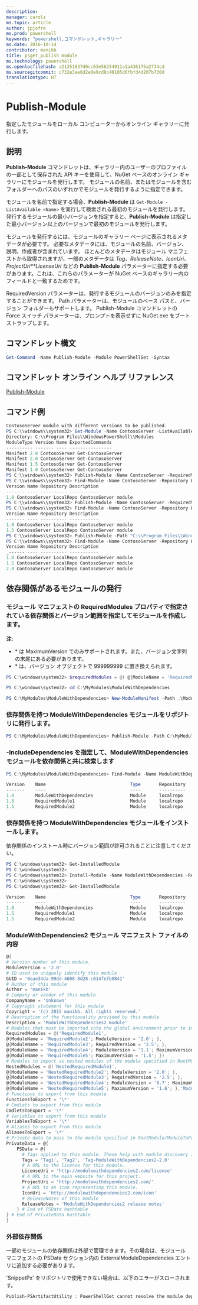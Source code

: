 ```yaml
---
description: 
manager: carolz
ms.topic: article
author: jpjofre
ms.prod: powershell
keywords: "powershell,コマンドレット,ギャラリー"
ms.date: 2016-10-14
contributor: manikb
title: psget_publish module
ms.technology: powershell
ms.openlocfilehash: a21351837d0cc63e56254911a1a436175a2734cd
ms.sourcegitcommit: c732e3ee6d2e0e9cd8c40105d6fbfd4d207b730d
translationtype: HT
---
```

# <a name="publish-module"></a>Publish-Module

指定したモジュールをローカル コンピューターからオンライン ギャラリーに発行します。

## <a name="description"></a>説明

**Publish-Module** コマンドレットは、ギャラリー内のユーザーのプロファイルの一部として保存された API キーを使用して、NuGet ベースのオンライン ギャラリーにモジュールを発行します。 モジュールの名前、またはモジュールを含むフォルダーへのパスのいずれかでモジュールを発行するように指定できます。

モジュールを名前で指定する場合、**Publish-Module** は `Get-Module -ListAvailable <Name>` を実行して検索される最初のモジュールを発行します。 発行するモジュールの最小バージョンを指定すると、**Publish-Module** は指定した最小バージョン以上のバージョンで最初のモジュールを発行します。

モジュールを発行するには、モジュールのギャラリー ページに表示されるメタデータが必要です。 必要なメタデータには、モジュールの名前、バージョン、説明、作成者が含まれています。 ほとんどのメタデータはモジュール マニフェストから取得されますが、一部のメタデータは *Tag、ReleaseNote、IconUri、ProjectUri**LicenseUri* などの **Publish-Module** パラメーターに指定する必要があります。これは、これらのパラメーターが NuGet ベースのギャラリー内のフィールドと一致するためです。

RequiredVersion パラメーターは、発行するモジュールのバージョンのみを指定することができます。
Path パラメーターは、モジュールのベース パスと、バージョン フォルダーもサポートします。
Publish-Module コマンドレットの Force スイッチ パラメーターは、プロンプトを表示せずに NuGet.exe をブートストラップします。

## <a name="cmdlet-syntax"></a>コマンドレット構文
```powershell
Get-Command -Name Publish-Module -Module PowerShellGet -Syntax
```

## <a name="cmdlet-online-help-reference"></a>コマンドレット オンライン ヘルプ リファレンス

[Publish-Module](http://go.microsoft.com/fwlink/?LinkID=398575)

## <a name="example-commands"></a>コマンド例

```powershell
ContosoServer module with different versions to be published.
PS C:\\windows\\system32> Get-Module -Name ContosoServer -ListAvailable
Directory: C:\\Program Files\\WindowsPowerShell\\Modules
ModuleType Version Name ExportedCommands
---------- ------- ---- ----------------
Manifest 2.8 ContosoServer Get-ContosoServer
Manifest 2.0 ContosoServer Get-ContosoServer
Manifest 1.5 ContosoServer Get-ContosoServer
Manifest 1.0 ContosoServer Get-ContosoServer
PS C:\\windows\\system32> Publish-Module -Name ContosoServer -RequiredVersion 1.0 -Repository LocalRepo -NuGetApiKey Local-Repo-NuGet-ApiKey
PS C:\\windows\\system32> Find-Module -Name ContosoServer -Repository LocalRepo
Version Name Repository Description
------- ---- ---------- -----------
1.0 ContosoServer LocalRepo ContosoServer module
PS C:\\windows\\system32> Publish-Module -Name ContosoServer -RequiredVersion 1.5 -Repository LocalRepo -NuGetApiKey Local-Repo-NuGet-ApiKey
PS C:\\windows\\system32> Find-Module -Name ContosoServer -Repository LocalRepo
Version Name Repository Description
------- ---- ---------- -----------
1.0 ContosoServer LocalRepo ContosoServer module
1.5 ContosoServer LocalRepo ContosoServer module
PS C:\\windows\\system32> Publish-Module -Path "C:\\Program Files\\WindowsPowerShell\\Modules\\ContosoServer\\2.0" -Repository LocalRepo -NuGetApiKey Local-Repo-NuGet-ApiKey
PS C:\\windows\\system32> Find-Module -Name ContosoServer -Repository LocalRepo
Version Name Repository Description
_------ ---- ---------- -----------
1.0 ContosoServer LocalRepo ContosoServer module
1.5 ContosoServer LocalRepo ContosoServer module
2.0 ContosoServer LocalRepo ContosoServer module
```

## <a name="publishing-a-module-with-dependencies"></a>依存関係があるモジュールの発行

### <a name="create-a-module-with-dependencies-and-version-range-specified-in-requiredmodules-property-of-its-module-manifest"></a>モジュール マニフェストの RequiredModules プロパティで指定されている依存関係とバージョン範囲を指定してモジュールを作成します。

**注:**
  - \* は MaximumVersion でのみサポートされます。また、バージョン文字列の末尾にある必要があります。 
  - \* は、バージョン オブジェクトで 999999999 に置き換えられます。

```powershell
PS C:\windows\system32> $requiredModules = @( @{ModuleName = 'RequiredModule1'; ModuleVersion = '0.1'; MaximumVersion = '1.9'; }, @{ModuleName = 'RequiredModule2'; MaximumVersion = '1.*'; })

PS C:\windows\system32> cd C:\MyModules\ModuleWithDependencies

PS C:\MyModules\ModuleWithDependencies> New-ModuleManifest -Path .\ModuleWithDependencies.psd1 -ModuleVersion 1.0 -RequiredModules $requiredModules -Description 'ModuleWithDependencies demo module'
```

### <a name="publish-modulewithdependencies-module-with-dependencies-to-the-repository"></a>依存関係を持つ ModuleWithDependencies モジュールをリポジトリに発行します。

```powershell
PS C:\MyModules\ModuleWithDependencies> Publish-Module -Path C:\MyModules\ModuleWithDependencies -Repository LocalRepo
```

### <a name="find-modulewithdependencies-module-with-its-dependencies-by-specifying--includedependencies"></a>-IncludeDependencies を指定して、ModuleWithDependencies モジュールを依存関係と共に検索します

```powershell
PS C:\MyModules\ModuleWithDependencies> Find-Module -Name ModuleWithDependencies -Repository LocalRepo -IncludeDependencies

Version    Name                                Type       Repository           Description
-------    ----                                ----       ----------           -----------
1.0        ModuleWithDependencies              Module     localrepo            ModuleWithDependencies demo module
1.5        RequiredModule1                     Module     localrepo            RequiredModule1 module
1.5        RequiredModule2                     Module     localrepo            RequiredModule2 module
```

### <a name="install-the-modulewithdependencies-module-with-dependencies"></a>依存関係を持つ ModuleWithDependencies モジュールをインストールします。
依存関係のインストール時にバージョン範囲が許可されることに注意してください。

```powershell
PS C:\windows\system32> Get-InstalledModule
PS C:\windows\system32>
PS C:\windows\system32> Install-Module -Name ModuleWithDependencies -Repository LocalRepo
PS C:\windows\system32>
PS C:\windows\system32> Get-InstalledModule

Version    Name                                Type       Repository           Description
-------    ----                                ----       ----------           -----------
1.0        ModuleWithDependencies              Module     localrepo            ModuleWithDependencies demo module
1.5        RequiredModule1                     Module     localrepo            RequiredModule1 module
1.5        RequiredModule2                     Module     localrepo            RequiredModule2 module
```

### <a name="contents-of-modulewithdependencies2-module-manifest-file"></a>ModuleWithDependencies2 モジュール マニフェスト ファイルの内容

```powershell
@{
# Version number of this module.
ModuleVersion = '2.0'
# ID used to uniquely identify this module
GUID = '0eae34da-99dd-4608-8d28-c614fe7b0841'
# Author of this module
Author = 'manikb'
# Company or vendor of this module
CompanyName = 'Unknown'
# Copyright statement for this module
Copyright = '(c) 2015 manikb. All rights reserved.'
# Description of the functionality provided by this module
Description = 'ModuleWithDependencies2 module'
# Modules that must be imported into the global environment prior to importing this module
RequiredModules = @('RequiredModule1',
@{ModuleName = 'RequiredModule2'; ModuleVersion = '2.0'; },
@{ModuleName = 'RequiredModule3'; RequiredVersion = '2.5'; },
@{ModuleName = 'RequiredModule4'; ModuleVersion = '1.1'; MaximumVersion = '2.0'; },
@{ModuleName = 'RequiredModule5'; MaximumVersion = '1.5'; })
# Modules to import as nested modules of the module specified in RootModule/ModuleToProcess
NestedModules = @('NestedRequiredModule1',
@{ModuleName = 'NestedRequiredModule2'; ModuleVersion = '2.0'; },
@{ModuleName = 'NestedRequiredModule3'; RequiredVersion = '2.5'; },
@{ModuleName = 'NestedRequiredModule4'; ModuleVersion = '0.7'; MaximumVersion = '2.4'; },
@{ModuleName = 'NestedRequiredModule5'; MaximumVersion = '1.6'; },'ModuleWithDependencies2.psm1')
# Functions to export from this module
FunctionsToExport = '\*'
# Cmdlets to export from this module
CmdletsToExport = '\*'
# Variables to export from this module
VariablesToExport = '\*'
# Aliases to export from this module
AliasesToExport = '\*'
# Private data to pass to the module specified in RootModule/ModuleToProcess. This may also contain a PSData hashtable with additional module metadata used by PowerShell.
PrivateData = @{
    PSData = @{
      # Tags applied to this module. These help with module discovery in online galleries.
      Tags = 'Tag1', 'Tag2', 'Tag-ModuleWithDependencies2-2.0'
      # A URL to the license for this module.
      LicenseUri = 'http://modulewithdependencies2.com/license'
      # A URL to the main website for this project.
      ProjectUri = 'http://modulewithdependencies2.com/'
      # A URL to an icon representing this module.
      IconUri = 'http://modulewithdependencies2.com/icon'
      # ReleaseNotes of this module
      ReleaseNotes = 'ModuleWithDependencies2 release notes'
    } # End of PSData hashtable
} # End of PrivateData hashtable
}
```


### <a name="external-dependencies"></a>外部依存関係
一部のモジュールの依存関係は外部で管理できます。その場合は、モジュール マニフェストの PSData セクション内の ExternalModuleDependencies エントリに追加する必要があります。

'SnippetPx' をリポジトリで使用できない場合は、以下のエラーがスローされます。
```powershell
Publish-PSArtifactUtility : PowerShellGet cannot resolve the module dependency 'SnippetPx' of the module 'TypePx' on the repository 'LocalRepo'. Verify that the dependent module 'SnippetPx' is available in the repository 'LocalRepo'. If this dependent 'SnippetPx' is managed externally, add it to the ExternalModuleDependencies entry in the PSData section of the module manifest.
```

